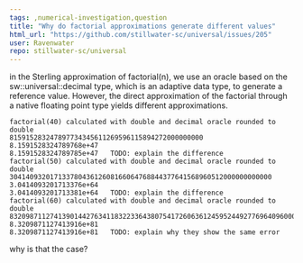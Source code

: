 ```yaml
---
tags: ,numerical-investigation,question
title: "Why do factorial approximations generate different values"
html_url: "https://github.com/stillwater-sc/universal/issues/205"
user: Ravenwater
repo: stillwater-sc/universal
---
```


in the Sterling approximation of factorial(n), we use an oracle based on the sw::universal::decimal type, which is an adaptive data type, to generate a reference value. However, the direct approximation of the factorial through a native floating point type yields different approximations.

```
factorial(40) calculated with double and decimal oracle rounded to double
815915283247897734345611269596115894272000000000
8.1591528324789768e+47
8.1591528324789785e+47   TODO: explain the difference
factorial(50) calculated with double and decimal oracle rounded to double
30414093201713378043612608166064768844377641568960512000000000000
3.0414093201713376e+64
3.0414093201713381e+64   TODO: explain the difference
factorial(60) calculated with double and decimal oracle rounded to double
8320987112741390144276341183223364380754172606361245952449277696409600000000000000
8.3209871127413916e+81
8.3209871127413916e+81   TODO: explain why they show the same error
```

why is that the case?